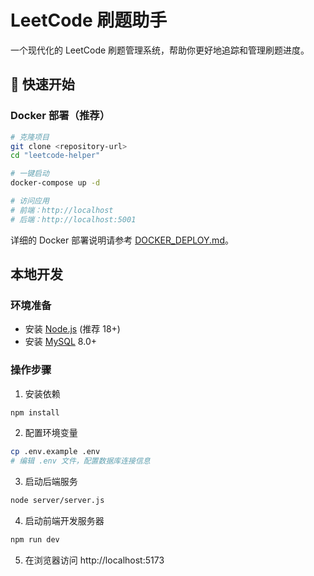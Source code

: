 # LeetCode 刷题助手

一个现代化的 LeetCode 刷题管理系统，帮助你更好地追踪和管理刷题进度。

## 🚀 快速开始

### Docker 部署（推荐）

```bash
# 克隆项目
git clone <repository-url>
cd "leetcode-helper"

# 一键启动
docker-compose up -d

# 访问应用
# 前端：http://localhost
# 后端：http://localhost:5001
```

详细的 Docker 部署说明请参考 [DOCKER_DEPLOY.md](./DOCKER_DEPLOY.md)。

## 本地开发

### 环境准备

- 安装 [Node.js](https://nodejs.org/en) (推荐 18+)
- 安装 [MySQL](https://dev.mysql.com/downloads/mysql/) 8.0+

### 操作步骤

1. 安装依赖

```sh
npm install
```

2. 配置环境变量

```sh
cp .env.example .env
# 编辑 .env 文件，配置数据库连接信息
```

3. 启动后端服务

```sh
node server/server.js
```

4. 启动前端开发服务器

```sh
npm run dev
```

5. 在浏览器访问 http://localhost:5173

